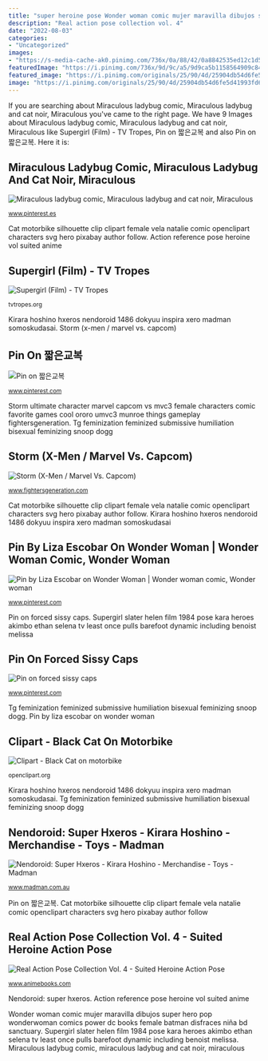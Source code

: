 ```yaml
---
title: "super heroine pose Wonder woman comic mujer maravilla dibujos super hero pop wonderwoman comics power dc books female batman disfraces niña bd sanctuary"
description: "Real action pose collection vol. 4"
date: "2022-08-03"
categories:
- "Uncategorized"
images:
- "https://s-media-cache-ak0.pinimg.com/736x/0a/88/42/0a8842535ed12c1d51a451a448b591bd.jpg"
featuredImage: "https://i.pinimg.com/736x/9d/9c/a5/9d9ca5b1158564909c84009efaa992a7.jpg"
featured_image: "https://i.pinimg.com/originals/25/90/4d/25904db54d6fe5d41993fd6fdbe6d6df.jpg"
image: "https://i.pinimg.com/originals/25/90/4d/25904db54d6fe5d41993fd6fdbe6d6df.jpg"
---
```


If you are searching about Miraculous ladybug comic, Miraculous ladybug and cat noir, Miraculous you've came to the right page. We have 9 Images about Miraculous ladybug comic, Miraculous ladybug and cat noir, Miraculous like Supergirl (Film) - TV Tropes, Pin on 짧은교복 and also Pin on 짧은교복. Here it is:

## Miraculous Ladybug Comic, Miraculous Ladybug And Cat Noir, Miraculous

![Miraculous ladybug comic, Miraculous ladybug and cat noir, Miraculous](https://i.pinimg.com/originals/25/90/4d/25904db54d6fe5d41993fd6fdbe6d6df.jpg "Pin on 짧은교복")

<small>www.pinterest.es</small>

Cat motorbike silhouette clip clipart female vela natalie comic openclipart characters svg hero pixabay author follow. Action reference pose heroine vol suited anime

## Supergirl (Film) - TV Tropes

![Supergirl (Film) - TV Tropes](https://s-media-cache-ak0.pinimg.com/736x/0a/88/42/0a8842535ed12c1d51a451a448b591bd.jpg "Wonder woman comic mujer maravilla dibujos super hero pop wonderwoman comics power dc books female batman disfraces niña bd sanctuary")

<small>tvtropes.org</small>

Kirara hoshino hxeros nendoroid 1486 dokyuu inspira xero madman somoskudasai. Storm (x-men / marvel vs. capcom)

## Pin On 짧은교복

![Pin on 짧은교복](https://i.pinimg.com/736x/9d/9c/a5/9d9ca5b1158564909c84009efaa992a7.jpg "Pin on 짧은교복")

<small>www.pinterest.com</small>

Storm ultimate character marvel capcom vs mvc3 female characters comic favorite games cool ororo umvc3 munroe things gameplay fightersgeneration. Tg feminization feminized submissive humiliation bisexual feminizing snoop dogg

## Storm (X-Men / Marvel Vs. Capcom)

![Storm (X-Men / Marvel Vs. Capcom)](http://www.fightersgeneration.com/nx5/char/storm-ultimate-mvc3-full-victory.png "Miraculous ladybug comic, miraculous ladybug and cat noir, miraculous")

<small>www.fightersgeneration.com</small>

Cat motorbike silhouette clip clipart female vela natalie comic openclipart characters svg hero pixabay author follow. Kirara hoshino hxeros nendoroid 1486 dokyuu inspira xero madman somoskudasai

## Pin By Liza Escobar On Wonder Woman | Wonder Woman Comic, Wonder Woman

![Pin by Liza Escobar on Wonder Woman | Wonder woman comic, Wonder woman](https://i.pinimg.com/originals/07/30/de/0730de5ebfa8fc3302954c889ec1fb3c.jpg "Wonder woman comic mujer maravilla dibujos super hero pop wonderwoman comics power dc books female batman disfraces niña bd sanctuary")

<small>www.pinterest.com</small>

Pin on forced sissy caps. Supergirl slater helen film 1984 pose kara heroes akimbo ethan selena tv least once pulls barefoot dynamic including benoist melissa

## Pin On Forced Sissy Caps

![Pin on forced sissy caps](https://i.pinimg.com/736x/21/36/86/213686d725275b4a3ac97e03ccb16444--tg-caps-sissy-boy.jpg "Cat motorbike silhouette clip clipart female vela natalie comic openclipart characters svg hero pixabay author follow")

<small>www.pinterest.com</small>

Tg feminization feminized submissive humiliation bisexual feminizing snoop dogg. Pin by liza escobar on wonder woman

## Clipart - Black Cat On Motorbike

![Clipart - Black Cat on motorbike](https://openclipart.org/image/2400px/svg_to_png/233697/black-cat-on-motorbike.png "Storm (x-men / marvel vs. capcom)")

<small>openclipart.org</small>

Kirara hoshino hxeros nendoroid 1486 dokyuu inspira xero madman somoskudasai. Tg feminization feminized submissive humiliation bisexual feminizing snoop dogg

## Nendoroid: Super Hxeros - Kirara Hoshino - Merchandise - Toys - Madman

![Nendoroid: Super Hxeros - Kirara Hoshino - Merchandise - Toys - Madman](https://879ed873-madman-com-au.akamaized.net/images/screenshots/screenshot_2_64566.jpg "Pin by liza escobar on wonder woman")

<small>www.madman.com.au</small>

Pin on 짧은교복. Cat motorbike silhouette clip clipart female vela natalie comic openclipart characters svg hero pixabay author follow

## Real Action Pose Collection Vol. 4 - Suited Heroine Action Pose

![Real Action Pose Collection Vol. 4 - Suited Heroine Action Pose](https://sep.yimg.com/ay/animebooks-com/real-action-pose-collection-vol-4-suited-heroine-action-pose-reference-book-11.gif "Ladybug relacionada cs7005 torten prodigiosa")

<small>www.animebooks.com</small>

Nendoroid: super hxeros. Action reference pose heroine vol suited anime

Wonder woman comic mujer maravilla dibujos super hero pop wonderwoman comics power dc books female batman disfraces niña bd sanctuary. Supergirl slater helen film 1984 pose kara heroes akimbo ethan selena tv least once pulls barefoot dynamic including benoist melissa. Miraculous ladybug comic, miraculous ladybug and cat noir, miraculous
